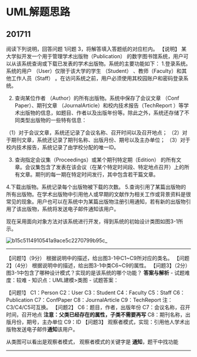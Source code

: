 # UML解题思路

## 201711

阅读下列说明，回答问题 1问题 3，将解答填入答题纸的对应栏内。
【说明】
某大学拟开发一个用于管理学术出版物（Publication） 的数字图书馆系统，用户可以从该系统查询或下载已发表的学术出版物。系统的主要功能如下：
1.登录系统。系统的用户 （User）仅限于该大学的学生 （Student） 、教师（Faculty）和其他工作人员（Staff） 。在访问系统之前，用户必须使用其校园账户和密码登录系统。

2. 查询某位作者 （Author）的所有出版物。系统中保存了会议文章 （Conf Paper）、期刊文章  （JournalArticle）和校内技术报告（TechReport  ）等学术出版物的信息，如题目、作者以及出版年份等。除此之外，系统还存储了不同类型出版物的一些特有信息：

（1）对于会议文章，系统还记录了会议名称、召开时间以及召开地点；
（2）对于期刊文章，系统还记录了期刊名称、出版月份、期号以及主办单位；
（3）对于校内技术报告，系统记录了由学校分配的唯一ID。

3. 查询指定会议集（Proceedings）或某个期刊特定期（Edition） 的所有文章。会议集包含了发表在该会议（在某个特定时间段、特定地点召开）上的所有文章。期刊的每一期在特定时间发行，其中包含若干篇文章。

4.下载出版物。系统记录每个出版物被下载的次数。
5.查询引用了某篇出版物的所有出版物。在学术出版物中引用他人或早期的文献作为相关工作或背景资料是很常见的现象。用户也可以在系统中为某篇出版物注册引用通知，若有新的出版物引用了该出版物，系统将发送电子邮件通知该用户。

现在采用面向对象方法对该系统进行开发，得到系统的初始设计类图如图3-1所示。

![b15c5114910541a9ace5c2270799b95c_](../../../work-record/src/img/b15c5114910541a9ace5c2270799b95c_.png)

---

【问题1】（9分）
 根据说明中的描述，给出图3-1中C1~C9所对应的类名。
 【问题2】（4分）
 根据说明中的描述，给出图3-1中类C6~C9的属性。
 【问题3】（2分）
 图3-1中包含了哪种设计模式？实现的是该系统的哪个功能？
 **答案与解析** - 试题难度：较难 - 知识点：UML建模>类图 - 试题答案：

【问题1】
C1：Person
C2：User
C3：Student
C4：Faculty
C5：Staff
C6：Publication
C7：ConfPaper
C8：JournalArticle
C9：TechReport
注：C3/C4/C5可互换。
【问题2】
C6：题目，作者，出版年份
C7：会议名称，召开时间，召开地点  **注意：父类已经存在的属性，子类不需要再写**
C8：期刊名称，出版月份，期号，主办单位
C9：ID
【问题3】
观察者模式，实现：引用他人学术出版物发送电子邮件**通知**该用户。

从类图可以看出是观察者模式， 观察者模式的关键字是 **通知**，题干中找功能

---

